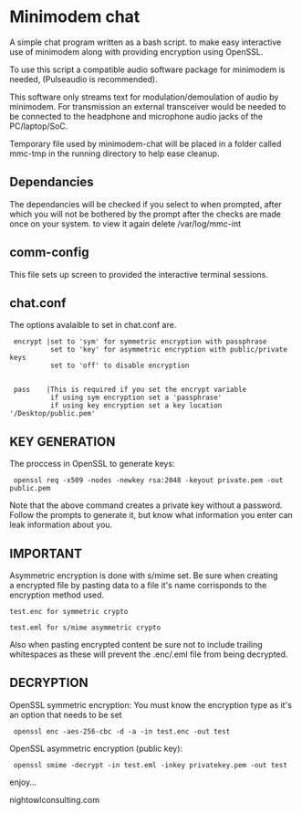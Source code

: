 # Minimodem chat 

 A simple chat program written as a bash script. to make easy 
 interactive use of minimodem along with providing 
 encryption using OpenSSL.

 To use this script a compatible audio software package for 
 minimodem is needed, (Pulseaudio is recommended).
 
 This software only streams text for modulation/demoulation 
 of audio by minimodem. For transmission an external transceiver 
 would be needed to be connected to the headphone and microphone 
 audio jacks of the PC/laptop/SoC.

 Temporary file used by minimodem-chat will be placed in a 
 folder called mmc-tmp in the running directory to help 
 ease cleanup.

## Dependancies
 The dependancies will be checked if you select to when 
 prompted, after which you will not be bothered by the
 prompt after the checks are made once on your system.
 to view it again delete /var/log/mmc-int


## comm-config
 This file sets up screen to provided the interactive 
 terminal sessions. 

## chat.conf
 The options avalaible to set in chat.conf are.

```
 encrypt |set to 'sym' for symmetric encryption with passphrase 
          set to 'key' for asymmetric encryption with public/private keys
          set to 'off' to disable encryption 


 pass    |This is required if you set the encrypt variable
          if using sym encryption set a 'passphrase'
          if using key encryption set a key location '/Desktop/public.pem'
```

## KEY GENERATION
 
 The proccess in OpenSSL to generate keys:
```
 openssl req -x509 -nodes -newkey rsa:2048 -keyout private.pem -out public.pem
```
 Note that the above command creates a private key without a password.
 Follow the prompts to generate it, but know what information you enter 
 can leak information about you. 
 

## IMPORTANT

 Asymmetric encryption is done with s/mime set. Be sure when creating  
 a encrypted file by pasting data to a file it's name corrisponds to the 
 encryption method used. 

    test.enc for symmetric crypto
    
    test.eml for s/mime asymmetric crypto 

 Also when pasting encrypted content be sure not to include trailing 
 whitespaces as these will prevent the .enc/.eml file from being decrypted. 
 
## DECRYPTION

 OpenSSL symmetric encryption: 
 You must know the encryption type as it's an option that needs to be set
```
 openssl enc -aes-256-cbc -d -a -in test.enc -out test
``` 

 OpenSSL asymmetric encryption (public key):
```
 openssl smime -decrypt -in test.eml -inkey privatekey.pem -out test
```
 

 enjoy...
 
 nightowlconsulting.com
